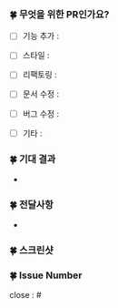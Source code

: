 ### 🍀 무엇을 위한 PR인가요?
- [ ] 기능 추가 : 
- [ ] 스타일 : 
- [ ] 리팩토링 :
- [ ] 문서 수정 :
- [ ] 버그 수정 :
- [ ] 기타 : 


### 🍀 기대 결과
-


### 🍀 전달사항
-


### 🍀 스크린샷


### 🍀 Issue Number
close : #
